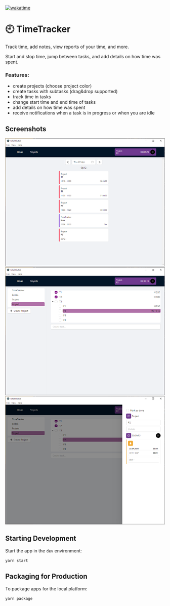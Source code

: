 [![wakatime](https://wakatime.com/badge/user/6a4a8cef-48cb-4dec-ad67-3a1ad1e01f61/project/b200ce19-1cb9-410e-96f0-afc28a3d428c.svg)](https://wakatime.com/badge/user/6a4a8cef-48cb-4dec-ad67-3a1ad1e01f61/project/b200ce19-1cb9-410e-96f0-afc28a3d428c)

# 🕘 TimeTracker
Track time, add notes, view reports of your time, and more.

Start and stop time, jump between tasks, and add details on how time was spent.

### Features:

- create projects (choose project color)
- create tasks with subtasks (drag&drop supported)
- track time in tasks
- change start time and end time of tasks
- add details on how time was spent
- receive notifications when a task is in progress or when you are idle

## Screenshots
<img src=".github/hours-screenshot.png" />
<img src=".github/projects-screenshot.png" />
<img src=".github/projects-drawer-screenshot.png" />


## Starting Development

Start the app in the `dev` environment:

```bash
yarn start
```

## Packaging for Production

To package apps for the local platform:

```bash
yarn package
```
